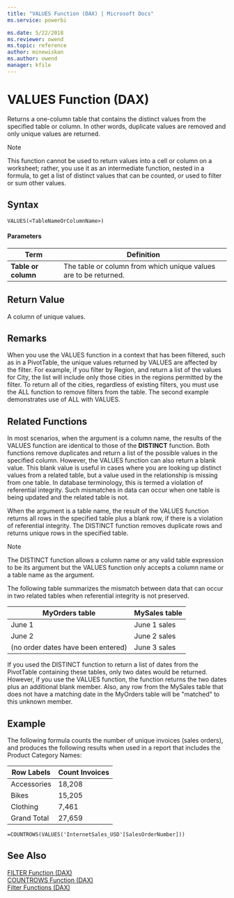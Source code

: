 ```yaml
---
title: "VALUES Function (DAX) | Microsoft Docs"
ms.service: powerbi 

ms.date: 5/22/2018
ms.reviewer: owend
ms.topic: reference
author: minewiskan
ms.author: owend
manager: kfile
---
```

# VALUES Function (DAX)
Returns a one-column table that contains the distinct values from the specified table or column. In other words, duplicate values are removed and only unique values are returned.  
  
> [!NOTE]  
> This function cannot be used to return values into a cell or column on a worksheet; rather, you use it as an intermediate function, nested in a formula, to get a list of distinct values that can be counted, or used to filter or sum other values.  
  
## Syntax  
  
```dax
VALUES(<TableNameOrColumnName>)  
```
  
#### Parameters  
  
|Term|Definition|  
|--------|--------------|  
|**Table or column**|The table or column from which unique values are to be returned.|  
  
## Return Value  
A column of unique values.  
  
## Remarks  
When you use the VALUES function in a context that has been filtered, such as in a PivotTable, the unique values returned by VALUES are affected by the filter. For example, if you filter by Region, and return a list of the values for City, the list will include only those cities in the regions permitted by the filter. To return all of the cities, regardless of existing filters, you must use the ALL function to remove filters from the table. The second example demonstrates use of ALL with VALUES.  
  
## Related Functions  
In most scenarios, when the argument is a column name, the results of the VALUES function are identical to those of the **DISTINCT** function. Both functions remove duplicates and return a list of the possible values in the specified column. However, the VALUES function can also return a blank value. This blank value is useful in cases where you are looking up distinct values from a related table, but a value used in the relationship is missing from one table. In database terminology, this is termed a violation of referential integrity. Such mismatches in data can occur when one table is being updated and the related table is not. 

When the argument is a table name, the result of the VALUES function returns all rows in the specified table plus a blank row, if there is a violation of referential integrity. The DISTINCT function removes duplicate rows and returns unique rows in the specified table.

>[!NOTE]  
> The DISTINCT function allows a column name or any valid table expression to be its argument but the VALUES function only accepts a column name or a table name as the argument.
 
  
The following table summarizes the mismatch between data that can occur in two related tables when referential integrity is not preserved.  
  
|MyOrders table|MySales table|  
|------------------|-----------------|  
|June 1|June 1 sales|  
|June 2|June 2 sales|  
|(no order dates have been entered)|June 3 sales|  
  
If you used the DISTINCT function to return a list of dates from the PivotTable containing these tables, only two dates would be returned. However, if you use the VALUES function, the function returns the two dates plus an additional blank member. Also, any row from the MySales table that does not have a matching date in the MyOrders table will be "matched" to this unknown member.  
  
## Example  
The following formula counts the number of unique invoices (sales orders), and produces the following results when used in a report that includes the Product Category Names:  
  
|Row Labels|Count Invoices|  
|--------------|------------------|  
|Accessories|18,208|  
|Bikes|15,205|  
|Clothing|7,461|  
|Grand Total|27,659|  
  
```dax
=COUNTROWS(VALUES('InternetSales_USD'[SalesOrderNumber]))  
```
  
## See Also  
[FILTER Function &#40;DAX&#41;](filter-function-dax.md)  
[COUNTROWS Function &#40;DAX&#41;](countrows-function-dax.md)  
[Filter Functions &#40;DAX&#41;](filter-functions-dax.md)  
  
